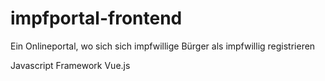 # impfportal-frontend
Ein Onlineportal, wo sich sich impfwillige Bürger als impfwillig registrieren 

Javascript Framework Vue.js
